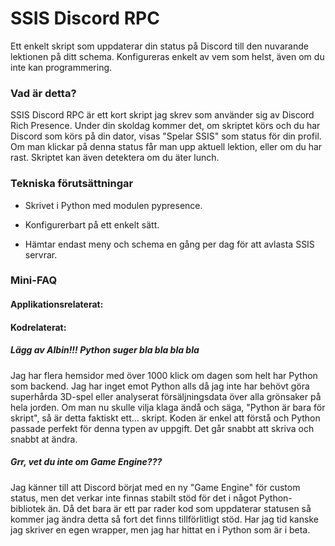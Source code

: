 # SSIS Discord RPC

Ett enkelt skript som uppdaterar din status på Discord till den nuvarande lektionen på ditt schema. Konfigureras enkelt av vem som helst, även om du inte kan programmering.


### Vad är detta?

SSIS Discord RPC är ett kort skript jag skrev som använder sig av Discord Rich Presence. Under din skoldag kommer det, om skriptet körs och du har Discord som körs på din dator, visas "Spelar SSIS" som status för din profil. Om man klickar på denna status får man upp aktuell lektion, eller om du
har rast. Skriptet kan även detektera om du äter lunch.

### Tekniska förutsättningar

- Skrivet i Python med modulen pypresence. 

- Konfigurerbart på ett enkelt sätt.

- Hämtar endast meny och schema en gång per dag för att avlasta SSIS servrar.

### Mini-FAQ 

#### Applikationsrelaterat:


#### Kodrelaterat:

##### Lägg av Albin!!! Python suger bla bla bla bla

Jag har flera hemsidor med över 1000 klick om dagen som helt har Python som backend. Jag har inget emot Python alls då jag inte har behövt göra superhårda 3D-spel eller analyserat försäljningsdata över alla grönsaker på hela jorden. Om man nu skulle vilja klaga ändå och säga, "Python är bara för skript", så är detta faktiskt ett... skript. Koden är enkel att förstå och Python passade perfekt för denna typen av uppgift. Det går snabbt att skriva och snabbt at ändra.

##### Grr, vet du inte om Game Engine???

Jag känner till att Discord börjat med en ny "Game Engine" för custom status, men det verkar inte finnas stabilt stöd för det i något Python-bibliotek än. Då det bara är ett par rader kod som uppdaterar statusen så kommer jag ändra detta så fort det finns tillförlitligt stöd. Har jag tid kanske jag skriver en egen wrapper, men jag har hittat en i Python som är i beta.